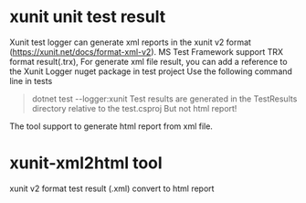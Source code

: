 # xunit unit test result

Xunit test logger can generate xml reports in the xunit v2 format (https://xunit.net/docs/format-xml-v2).
MS Test Framework support TRX format result(.trx), For generate xml file result, you can add a reference to the Xunit Logger nuget package in test project
Use the following command line in tests
> dotnet test --logger:xunit
Test results are generated in the TestResults directory relative to the test.csproj
But not html report!

The tool support to generate html report from xml file.

# xunit-xml2html tool
xunit v2 format test result (.xml) convert to html report

